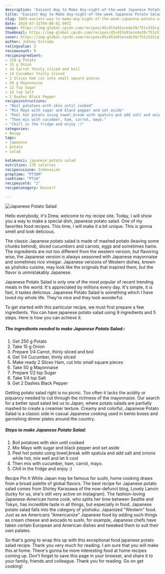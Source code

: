 ```yaml
---
description: "Easiest Way to Make Any-night-of-the-week Japanese Potato Salad"
title: "Easiest Way to Make Any-night-of-the-week Japanese Potato Salad"
slug: 5603-easiest-way-to-make-any-night-of-the-week-japanese-potato-salad
date: 2019-07-31T04:08:01.997Z
image: https://img-global.cpcdn.com/recipes/d5c453a91ecede39/751x532cq70/japanese-potato-salad-recipe-main-photo.jpg
thumbnail: https://img-global.cpcdn.com/recipes/d5c453a91ecede39/751x532cq70/japanese-potato-salad-recipe-main-photo.jpg
cover: https://img-global.cpcdn.com/recipes/d5c453a91ecede39/751x532cq70/japanese-potato-salad-recipe-main-photo.jpg
author: Johnny Estrada
ratingvalue: 3
reviewcount: 9
recipeingredient:
- 250 g Potato
- 15 g Onion
- 14 Carrot thinly sliced and boil
- 14 Cucumber thinly sliced
- 2 Slices Ham cut into small square pieces
- 50 g Mayonnaise
- 12 tsp Sugar
- 14 tsp Salt
- 2 Dashes Black Pepper
recipeinstructions:
- "Boil potatoes with skin until cooked"
- "Mix Mayo with sugar and black pepper and set aside"
- "Peel hot potato using towel,break with spatula and add salt and onions while hot, mix well and let it cool"
- "Then mix with cucumber, ham, carrot, mayo."
- "Chill in the fridge and enjoy :)"
categories:
- Resep
tags:
- japanese
- potato
- salad

katakunci: japanese potato salad
nutrition: 176 calories
recipecuisine: Indonesian
preptime: "PT30M"
cooktime: "PT1H"
recipeyield: "2"
recipecategory: Dessert

---
```



![Japanese Potato Salad](https://img-global.cpcdn.com/recipes/d5c453a91ecede39/751x532cq70/japanese-potato-salad-recipe-main-photo.jpg)

Hello everybody, it's Drew, welcome to my recipe site. Today, I will show you a way to make a special dish, japanese potato salad. One of my favorites food recipes. This time, I will make it a bit unique. This is gonna smell and look delicious.

The classic Japanese potato salad is made of mashed potato (leaving some chunks behind), sliced cucumbers and carrots, eggs and sometimes hams. The ingredients are not too different from the western version, but flavoring wise, the Japanese version is always seasoned with Japanese mayonnaise and sometimes rice vinegar. Japanese versions of Western dishes, known as yōshoku cuisine, may look like the originals that inspired them, but the flavor is unmistakably Japanese.

Japanese Potato Salad is only one of the most popular of recent trending meals in the world. It's appreciated by millions every day. It's simple, it is fast, it tastes delicious. Japanese Potato Salad is something which I have loved my whole life. They're nice and they look wonderful.


To get started with this particular recipe, we must first prepare a few ingredients. You can have japanese potato salad using 9 ingredients and 5 steps. Here is how you can achieve it.

##### The ingredients needed to make Japanese Potato Salad::

1. Get 250 g Potato
1. Take 15 g Onion
1. Prepare 1/4 Carrot, thinly sliced and boil
1. Get 1/4 Cucumber, thinly sliced
1. Make ready 2 Slices Ham, cut into small square pieces
1. Take 50 g Mayonnaise
1. Prepare 1/2 tsp Sugar
1. Take 1/4 tsp Salt
1. Get 2 Dashes Black Pepper


Getting potato salad right is no picnic. Too often it lacks the acidity or piquancy needed to cut through the richness of the mayonnaise. Our search for a better spud salad led us to Japan, where potato salads are partially mashed to create a creamier texture. Creamy and colorful, Japanese Potato Salad is a classic side in casual Japanese cooking used in bento boxes and garnishing dinner plates around the country. 

##### Steps to make Japanese Potato Salad:

1. Boil potatoes with skin until cooked
1. Mix Mayo with sugar and black pepper and set aside
1. Peel hot potato using towel,break with spatula and add salt and onions while hot, mix well and let it cool
1. Then mix with cucumber, ham, carrot, mayo.
1. Chill in the fridge and enjoy :)


Recipe Pin It While Japan may be famous for sushi, home cooking draws from a broad palette of global flavors. The best recipe for Japanese potato salad comes from Shirley Karasawa of the now-defunct blog, Lovely Lanvin (lucky for us, she&#39;s still very active on Instagram). The fashion-loving Japanese-American home cook, who splits her time between Seattle and Tokyo, has incredible taste in all things, but especially in food. Japanese potato salad falls into the category of yōshoku: Japanized &#34;Western&#34; food. Just as we Americans &#34;Americanize&#34; Japanese food by adding such things as cream cheese and avocado to sushi, for example, Japanese chefs have taken certain European and American dishes and tweaked them to suit their own palates. 

So that's going to wrap this up with this exceptional food japanese potato salad recipe. Thank you very much for reading. I am sure that you will make this at home. There's gonna be more interesting food at home recipes coming up. Don't forget to save this page in your browser, and share it to your family, friends and colleague. Thank you for reading. Go on get cooking!
